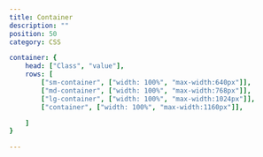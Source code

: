 ```yaml
---
title: Container
description: ""
position: 50
category: CSS

container: {
	head: ["Class", "value"],
	rows: [
		["sm-container", ["width: 100%", "max-width:640px"]],
		["md-container", ["width: 100%", "max-width:768px"]],
		["lg-container", ["width: 100%", "max-width:1024px"]],
		["container", ["width: 100%", "max-width:1160px"]],

	]
}

---
```


<c-table pn="container"></c-table>
